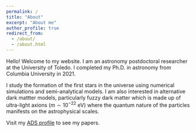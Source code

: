 ```yaml
---
permalink: /
title: "About"
excerpt: "About me"
author_profile: true
redirect_from: 
  - /about/
  - /about.html
---
```

Hello! Welcome to my website. I am an astronomy postdoctoral researcher at the University of Toledo. I completed my Ph.D. in astronomy from Columbia University in 2021. 

I study the formation of the first stars in the universe using numerical simulations and semi-analytical models. I am also interested in alternative dark mattter models, particularly fuzzy dark matter which is made up of ultra-light axions ($m \sim 10^{-22}$ eV) where the quantum nature of the particles manifests on the astrophysical scales. 

Visit my [ADS profile](https://ui.adsabs.harvard.edu/search/q=orcid%3A0000-0002-9789-6653&sort=date%20desc%2C%20bibcode%20desc&p_=0) to see my papers.